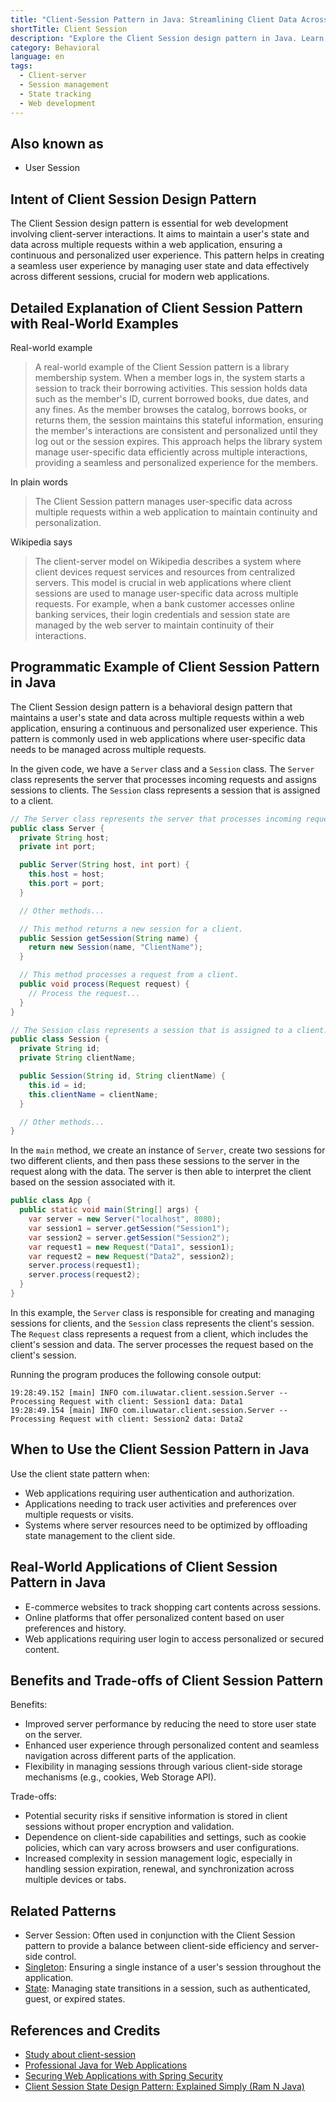 ```yaml
---
title: "Client-Session Pattern in Java: Streamlining Client Data Across Sessions"
shortTitle: Client Session
description: "Explore the Client Session design pattern in Java. Learn how to manage user state and data across multiple requests for seamless, personalized web application experiences."
category: Behavioral
language: en
tags:
  - Client-server
  - Session management
  - State tracking
  - Web development
---
```


## Also known as

* User Session

## Intent of Client Session Design Pattern

The Client Session design pattern is essential for web development involving client-server interactions. It aims to maintain a user's state and data across multiple requests within a web application, ensuring a continuous and personalized user experience. This pattern helps in creating a seamless user experience by managing user state and data effectively across different sessions, crucial for modern web applications.

## Detailed Explanation of Client Session Pattern with Real-World Examples

Real-world example

> A real-world example of the Client Session pattern is a library membership system. When a member logs in, the system starts a session to track their borrowing activities. This session holds data such as the member's ID, current borrowed books, due dates, and any fines. As the member browses the catalog, borrows books, or returns them, the session maintains this stateful information, ensuring the member's interactions are consistent and personalized until they log out or the session expires. This approach helps the library system manage user-specific data efficiently across multiple interactions, providing a seamless and personalized experience for the members.

In plain words

> The Client Session pattern manages user-specific data across multiple requests within a web application to maintain continuity and personalization.

Wikipedia says

> The client-server model on Wikipedia describes a system where client devices request services and resources from centralized servers. This model is crucial in web applications where client sessions are used to manage user-specific data across multiple requests. For example, when a bank customer accesses online banking services, their login credentials and session state are managed by the web server to maintain continuity of their interactions.

## Programmatic Example of Client Session Pattern in Java

The Client Session design pattern is a behavioral design pattern that maintains a user's state and data across multiple requests within a web application, ensuring a continuous and personalized user experience. This pattern is commonly used in web applications where user-specific data needs to be managed across multiple requests.

In the given code, we have a `Server` class and a `Session` class. The `Server` class represents the server that processes incoming requests and assigns sessions to clients. The `Session` class represents a session that is assigned to a client.

```java
// The Server class represents the server that processes incoming requests and assigns sessions to clients.
public class Server {
  private String host;
  private int port;

  public Server(String host, int port) {
    this.host = host;
    this.port = port;
  }

  // Other methods...

  // This method returns a new session for a client.
  public Session getSession(String name) {
    return new Session(name, "ClientName");
  }

  // This method processes a request from a client.
  public void process(Request request) {
    // Process the request...
  }
}

// The Session class represents a session that is assigned to a client.
public class Session {
  private String id;
  private String clientName;

  public Session(String id, String clientName) {
    this.id = id;
    this.clientName = clientName;
  }

  // Other methods...
}
```

In the `main` method, we create an instance of `Server`, create two sessions for two different clients, and then pass these sessions to the server in the request along with the data. The server is then able to interpret the client based on the session associated with it.

```java
public class App {
  public static void main(String[] args) {
    var server = new Server("localhost", 8080);
    var session1 = server.getSession("Session1");
    var session2 = server.getSession("Session2");
    var request1 = new Request("Data1", session1);
    var request2 = new Request("Data2", session2);
    server.process(request1);
    server.process(request2);
  }
}
```

In this example, the `Server` class is responsible for creating and managing sessions for clients, and the `Session` class represents the client's session. The `Request` class represents a request from a client, which includes the client's session and data. The server processes the request based on the client's session.

Running the program produces the following console output:

```
19:28:49.152 [main] INFO com.iluwatar.client.session.Server -- Processing Request with client: Session1 data: Data1
19:28:49.154 [main] INFO com.iluwatar.client.session.Server -- Processing Request with client: Session2 data: Data2
```

## When to Use the Client Session Pattern in Java

Use the client state pattern when:

* Web applications requiring user authentication and authorization.
* Applications needing to track user activities and preferences over multiple requests or visits.
* Systems where server resources need to be optimized by offloading state management to the client side.

## Real-World Applications of Client Session Pattern in Java

* E-commerce websites to track shopping cart contents across sessions.
* Online platforms that offer personalized content based on user preferences and history.
* Web applications requiring user login to access personalized or secured content.

## Benefits and Trade-offs of Client Session Pattern

Benefits:

* Improved server performance by reducing the need to store user state on the server.
* Enhanced user experience through personalized content and seamless navigation across different parts of the application.
* Flexibility in managing sessions through various client-side storage mechanisms (e.g., cookies, Web Storage API).

Trade-offs:

* Potential security risks if sensitive information is stored in client sessions without proper encryption and validation.
* Dependence on client-side capabilities and settings, such as cookie policies, which can vary across browsers and user configurations.
* Increased complexity in session management logic, especially in handling session expiration, renewal, and synchronization across multiple devices or tabs.

## Related Patterns

* Server Session: Often used in conjunction with the Client Session pattern to provide a balance between client-side efficiency and server-side control.
* [Singleton](https://java-design-patterns.com/patterns/singleton/): Ensuring a single instance of a user's session throughout the application.
* [State](https://java-design-patterns.com/patterns/state/): Managing state transitions in a session, such as authenticated, guest, or expired states.

## References and Credits

* [Study about client-session](https://runtimehub.com/p/jdp@20240509:client-session/)
* [Professional Java for Web Applications](https://amzn.to/4aazY59)
* [Securing Web Applications with Spring Security](https://amzn.to/3PCCEA1)
* [Client Session State Design Pattern: Explained Simply (Ram N Java)](https://www.youtube.com/watch?v=ycOSj9g41pc)
